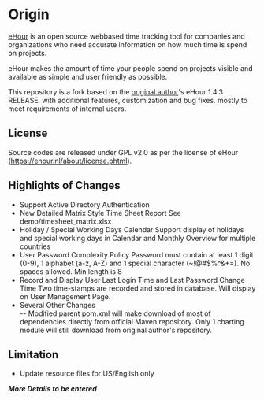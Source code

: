 Origin
===================

[eHour](https://github.com/te-con/ehour) is an open source webbased time tracking tool for companies and organizations who need accurate information on how much time is spend on projects.

eHour makes the amount of time your people spend on projects visible and available as simple and user friendly as possible.

This repository is a fork based on the [original author](https://github.com/te-con)'s eHour 1.4.3 RELEASE, with additional features, customization and bug fixes. mostly to meet requirements of internal users.


License
-------------

Source codes are released under GPL v2.0 as per the license of eHour (https://ehour.nl/about/license.phtml).

Highlights of Changes
-------------
 - Support Active Directory Authentication
 - New Detailed Matrix Style Time Sheet Report
   See demo/timesheet_matrix.xlsx
 - Holiday / Special Working Days Calendar
   Support display of holidays and special working days in Calendar and Monthly Overview for multiple countries
 - User Password Complexity Policy
   Password must contain at least 1 digit (0-9), 1 alphabet (a-z, A-Z) and 1 special character (~!@#$%^&+=). No spaces allowed. Min length is 8
 - Record and Display User Last Login Time and Last Password Change Time
   Two time-stamps are recorded and stored in database. Will display on User Management Page.
 - Several Other Changes   
   -- Modified parent pom.xml will make download of most of dependencies directly from official Maven repository. Only 1 charting module will still download from original author's repository.



Limitation
-------------
 - Update resource files for US/English only
   
***More Details to be entered***
